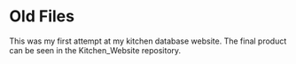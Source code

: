 # Old Files
This was my first attempt at my kitchen database website.  The final product can be seen in the Kitchen_Website repository.
